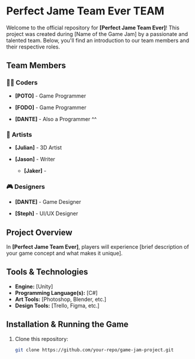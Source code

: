 # Perfect Jame Team Ever TEAM

Welcome to the official repository for **[Perfect Jame Team Ever]**! This project was created during [Name of the Game Jam] by a passionate and talented team. Below, you'll find an introduction to our team members and their respective roles.

## Team Members

### 🧑‍💻 **Coders**

- **[POTO]** - Game Programmer

- **[FODO]** - Game Programmer

- **[DANTE]** - Also a Programmer ^^

### 🎨 **Artists**

- **[Julian]** - 3D Artist

- **[Jason]** - Writer

  - **[Jaker]** -

### 🎮 **Designers**

- **[DANTE]** - Game Designer

- **[Steph]** - UI/UX Designer

## Project Overview

In **[Perfect Jame Team Ever]**, players will experience [brief description of your game concept and what makes it unique].

## Tools & Technologies

- **Engine:** [Unity]
- **Programming Language(s):** [C#]
- **Art Tools:** [Photoshop, Blender, etc.]
- **Design Tools:** [Trello, Figma, etc.]

## Installation & Running the Game

1. Clone this repository:
   ```bash
   git clone https://github.com/your-repo/game-jam-project.git
   ```
